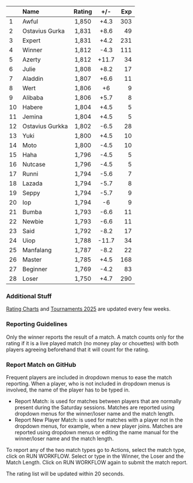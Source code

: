 | |Name|Rating|+/-|Exp|
|-|:---|:----:|:-:|--:|
|1|Awful|1,850|+4.3|303|
|2|Ostavius Gurka|1,831|+8.6|49|
|3|Expert|1,831|+4.2|231|
|4|Winner|1,812|-4.3|111|
|5|Azerty|1,812|+11.7|34|
|6|Julie|1,808|+8.2|17|
|7|Aladdin|1,807|+6.6|11|
|8|Wert|1,806|+6|9|
|9|Alibaba|1,806|+5.7|8|
|10|Habere|1,804|+4.5|5|
|11|Jemina|1,804|+4.5|5|
|12|Ostavius Gurkka|1,802|-6.5|28|
|13|Yuki|1,800|+4.5|10|
|14|Moto|1,800|-4.5|10|
|15|Haha|1,796|-4.5|5|
|16|Nutcase|1,796|-4.5|5|
|17|Runni|1,794|-5.6|7|
|18|Lazada|1,794|-5.7|8|
|19|Seppy|1,794|-5.7|9|
|20|Iop|1,794|-6|9|
|21|Bumba|1,793|-6.6|11|
|22|Newbie|1,793|-6.6|11|
|23|Said|1,792|-8.2|17|
|24|Uiop|1,788|-11.7|34|
|25|Manfalang|1,787|-8.2|22|
|26|Master|1,785|+4.5|168|
|27|Beginner|1,769|-4.2|83|
|28|Loser|1,750|+4.7|290|


### Additional Stuff

[Rating Charts](https://github.com/modiholodri/bkk-bg-rating-list/discussions/2) and 
[Tournaments 2025](https://github.com/modiholodri/bkk-bg-rating-list/discussions/5) are updated every few weeks.

### Reporting Guidelines

Only the winner reports the result of a match.
A match counts only for the rating if it is a live played match (no money play or chouettes)
with both players agreeing beforehand that it will count for the rating.


### Report Match on GitHub

Frequent players are included in dropdown menus to ease the match reporting.
When a player, who is not included in dropdown menus is involved, the name of the player has to be typed in.

- Report Match:  is used for matches between players that are normally present during the Saturday sessions.
  Matches are reported using dropdown menus for the winner/loser name and the match length.
- Report New Player Match:  is used for matches with a player not in the dropdown menus, for example, when a new player joins.
  Matches are reported using dropdown menus or editing the name manual for the winner/loser name and the match length.

To report any of the two match types go to Actions, select the match type, click on RUN WORKFLOW.
Select or type in the Winner, the Loser and the Match Length.
Click on RUN WORKFLOW again to submit the match report.

The rating list will be updated within 20 seconds.
